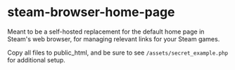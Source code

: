 # steam-browser-home-page
 Meant to be a self-hosted replacement for the default home page in Steam's web browser, for managing relevant links for your Steam games.

Copy all files to public_html, and be sure to see `/assets/secret_example.php` for additional setup.